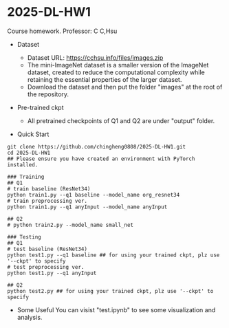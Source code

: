 # 2025-DL-HW1
Course homework. Professor: C C,Hsu

* Dataset
  * Dataset URL: https://cchsu.info/files/images.zip
  * The mini-ImageNet dataset is a smaller version of the ImageNet dataset, created to reduce the computational complexity while retaining the essential properties of the larger dataset.
  * Download the dataset and then put the folder "images" at the root of the repository.

* Pre-trained ckpt
   * All pretrained checkpoints of Q1 and Q2 are under "output" folder.

* Quick Start
```
git clone https://github.com/chingheng0808/2025-DL-HW1.git
cd 2025-DL-HW1
## Please ensure you have created an environment with PyTorch installed.

### Training
## Q1
# train baseline (ResNet34)
python train1.py --q1 baseline --model_name org_resnet34
# train preprocessing ver. 
python train1.py --q1 anyInput --model_name anyInput

## Q2
# python train2.py --model_name small_net

### Testing
## Q1
# test baseline (ResNet34)
python test1.py --q1 baseline ## for using your trained ckpt, plz use '--ckpt' to specify
# test preprocessing ver. 
python test1.py --q1 anyInput

## Q2
python test2.py ## for using your trained ckpt, plz use '--ckpt' to specify
```

* Some Useful
  You can visist "test.ipynb" to see some visualization and analysis.
